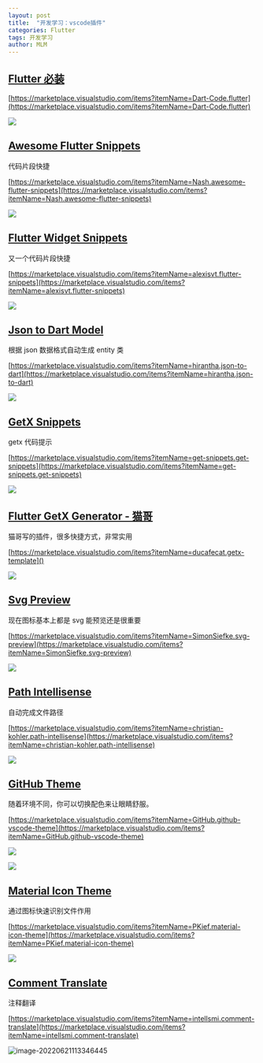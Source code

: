 ```yaml
---
layout: post
title:  "开发学习：vscode插件"
categories: Flutter
tags: 开发学习
author: MLM
---
```

## [Flutter 必装]()

[https://marketplace.visualstudio.com/items?itemName=Dart-Code.flutter](https://marketplace.visualstudio.com/items?itemName=Dart-Code.flutter)

![](https://molingmiao.github.io/pic/20220617160834.png)

## [Awesome Flutter Snippets]()

代码片段快捷

[https://marketplace.visualstudio.com/items?itemName=Nash.awesome-flutter-snippets](https://marketplace.visualstudio.com/items?itemName=Nash.awesome-flutter-snippets)

![](https://molingmiao.github.io/pic/20220608140434.png)

## [Flutter Widget Snippets]()

又一个代码片段快捷

[https://marketplace.visualstudio.com/items?itemName=alexisvt.flutter-snippets](https://marketplace.visualstudio.com/items?itemName=alexisvt.flutter-snippets)

![](https://molingmiao.github.io/pic/20220608141304.png)

## [Json to Dart Model]()

根据 json 数据格式自动生成 entity 类

[https://marketplace.visualstudio.com/items?itemName=hirantha.json-to-dart](https://marketplace.visualstudio.com/items?itemName=hirantha.json-to-dart)

![](https://molingmiao.github.io/pic/20220608140815.png)

## [GetX Snippets]()

getx 代码提示

[https://marketplace.visualstudio.com/items?itemName=get-snippets.get-snippets](https://marketplace.visualstudio.com/items?itemName=get-snippets.get-snippets)

![](https://molingmiao.github.io/pic/20220608144324.png)

## [Flutter GetX Generator - 猫哥]()

猫哥写的插件，很多快捷方式，非常实用

[https://marketplace.visualstudio.com/items?itemName=ducafecat.getx-template]()

![](https://molingmiao.github.io/pic/20220608144436.png)

## [Svg Preview]()

现在图标基本上都是 svg 能预览还是很重要

[https://marketplace.visualstudio.com/items?itemName=SimonSiefke.svg-preview](https://marketplace.visualstudio.com/items?itemName=SimonSiefke.svg-preview)

![](https://molingmiao.github.io/pic/20220608141120.png)

## [Path Intellisense]()

自动完成文件路径

[https://marketplace.visualstudio.com/items?itemName=christian-kohler.path-intellisense](https://marketplace.visualstudio.com/items?itemName=christian-kohler.path-intellisense)

![](https://molingmiao.github.io/pic/20220608153647.png)

## [GitHub Theme]()

随着环境不同，你可以切换配色来让眼睛舒服。

[https://marketplace.visualstudio.com/items?itemName=GitHub.github-vscode-theme](https://marketplace.visualstudio.com/items?itemName=GitHub.github-vscode-theme)

![](https://molingmiao.github.io/pic/20220608140649.png)

![](https://molingmiao.github.io/pic/20220608140656.png)

## [Material Icon Theme]()

通过图标快速识别文件作用

[https://marketplace.visualstudio.com/items?itemName=PKief.material-icon-theme](https://marketplace.visualstudio.com/items?itemName=PKief.material-icon-theme)

![](https://molingmiao.github.io/pic/20220608140942.png)

## [Comment Translate]()

注释翻译

[https://marketplace.visualstudio.com/items?itemName=intellsmi.comment-translate](https://marketplace.visualstudio.com/items?itemName=intellsmi.comment-translate)

![image-20220621113346445](https://molingmiao.github.io/pic/image-20220621113346445.png)
